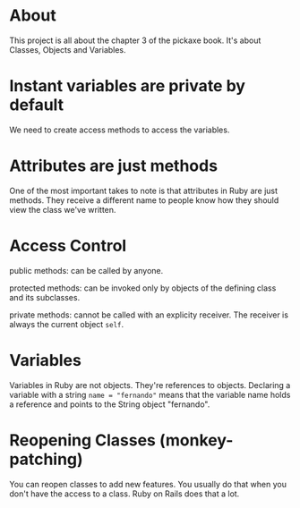 # About
This project is all about the chapter 3 of the pickaxe book. It's about Classes, Objects and Variables.

# Instant variables are private by default
We need to create access methods to access the variables.

# Attributes are just methods
One of the most important takes to note is that attributes in Ruby are just methods. They receive a different name to people know how they should view the class we've written.

# Access Control
public methods: can be called by anyone.

protected methods: can be invoked only by objects of the defining class and its subclasses.

private methods: cannot be called with an explicity receiver. The receiver is always the current object `self`.

# Variables
Variables in Ruby are not objects. They're references to objects. Declaring a variable with a string `name = "fernando"` means that the variable name holds a reference and points to the String object "fernando".

#  Reopening Classes (monkey-patching)
You can reopen classes to add new features. You usually do that when you don't have the access to a class. 
Ruby on Rails does that a lot.
